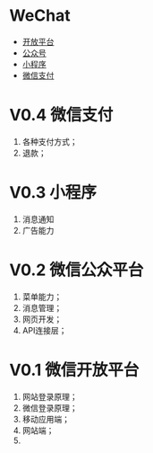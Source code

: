 # WeChat

* [开放平台](/solution/she-ji-yu-jia-gou/wechat/wei-xin-kai-fang-ping-tai.md)
* [公众号](/solution/she-ji-yu-jia-gou/wechat/wei-xin-gong-zhong-ping-tai.md)
* [小程序](/solution/she-ji-yu-jia-gou/wechat/xiao-cheng-xu.md)
* [微信支付](/solution/she-ji-yu-jia-gou/wechat/wei-xin-zhi-fu.md)

# V0.4 微信支付

1. 各种支付方式；
2. 退款；

# V0.3 小程序

1. 消息通知
2. 广告能力

# V0.2 微信公众平台

1. 菜单能力；
2. 消息管理；
3. 网页开发；
4. API连接层；

# V0.1 微信开放平台

1. 网站登录原理；
2. 微信登录原理；
3. 移动应用端；
4. 网站端；
5. 